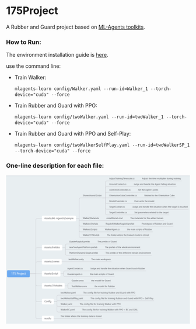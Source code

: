 # 175Project
A Rubber and Guard project based on [ML-Agents toolkits](https://github.com/Unity-Technologies/ml-agents).

### How to Run:

The environment installation guide is [here](https://github.com/Unity-Technologies/ml-agents/blob/release_20_docs/docs/Installation.md).

use the command line:

- Train Walker:

  ```
  mlagents-learn config/Walker.yaml --run-id=Walker_1 --torch-device="cuda" --force
  ```

- Train Rubber and Guard with PPO:

  ```
  mlagents-learn config/twoWalker.yaml --run-id=twoWalker_1 --torch-device="cuda" --force
  ```

- Train Rubber and Guard with PPO and Self-Play:

  ```
  mlagents-learn config/twoWalkerSelfPlay.yaml --run-id=twoWalkerSP_1 --torch-device="cuda" --force
  ```

### One-line description for each file:

![](./graph/one-line.png)